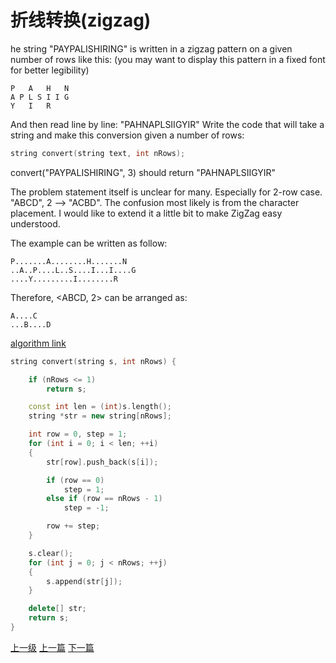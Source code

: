 # 折线转换(zigzag)

he string "PAYPALISHIRING" is written in a zigzag pattern on a given number of rows like this: (you may want to display this pattern in a fixed font for better legibility)

```
P   A   H   N
A P L S I I G
Y   I   R
```
And then read line by line: "PAHNAPLSIIGYIR"
Write the code that will take a string and make this conversion given a number of rows:

```C
string convert(string text, int nRows);
```
convert("PAYPALISHIRING", 3) should return "PAHNAPLSIIGYIR"


The problem statement itself is unclear for many. Especially for 2-row case. "ABCD", 2 --> "ACBD". The confusion most likely is from the character placement. I would like to extend it a little bit to make ZigZag easy understood.

The example can be written as follow:

```
P.......A........H.......N
..A..P....L..S....I...I....G
....Y.........I........R
```
Therefore, <ABCD, 2> can be arranged as:

```
A....C
...B....D
```
[algorithm link](https://leetcode.com/problems/zigzag-conversion/discuss/)

```c++
string convert(string s, int nRows) {

    if (nRows <= 1)
        return s;

    const int len = (int)s.length();
    string *str = new string[nRows];

    int row = 0, step = 1;
    for (int i = 0; i < len; ++i)
    {
        str[row].push_back(s[i]);

        if (row == 0)
            step = 1;
        else if (row == nRows - 1)
            step = -1;

        row += step;
    }

    s.clear();
    for (int j = 0; j < nRows; ++j)
    {
        s.append(str[j]);
    }

    delete[] str;
    return s;
}
```










[上一级](base.md)
[上一篇](Swap_Nodes_in_Pairs.md)
[下一篇](intToRoman.md)

